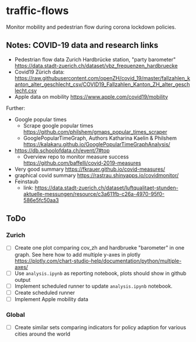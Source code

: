 # traffic-flows
Monitor mobility and pedestrian flow during corona lockdown policies. 


## Notes: COVID-19 data and research links
- Pedestrian flow data Zurich Hardbrücke station, "party barometer" https://data.stadt-zuerich.ch/dataset/vbz_frequenzen_hardbruecke
- Covid19 Zürich data: https://raw.githubusercontent.com/openZH/covid_19/master/fallzahlen_kanton_alter_geschlecht_csv/COVID19_Fallzahlen_Kanton_ZH_alter_geschlecht.csv
- Apple data on mobility https://www.apple.com/covid19/mobility


Further:
- Google popular times
  - Scrape google popular times https://github.com/philshem/gmaps_popular_times_scraper
  - GooglePopularTimeGraph, Authors Katharina Kaelin & Philshem https://kalakaru.github.io/GooglePopularTimeGraphAnalysis/
- https://db.schoolofdata.ch/event/7#top
  - Overview repo to monitor measure success https://github.com/baffelli/covid-2019-measures
- Very good summary https://fkrauer.github.io/covid-measures/
- graphical covid summary https://rastrau.shinyapps.io/covidmonitor/
- Feinstaub
  - link: https://data.stadt-zuerich.ch/dataset/luftqualitaet-stunden-aktuelle-messungen/resource/c3a611fb-c26a-4970-95f0-586e5fc50aa3


## ToDo

### Zurich
- [ ] Create one plot comparing cov_zh and hardbrueke "barometer" in one graph. See here how to add multiple y-axes in plotly https://plotly.com/chart-studio-help/documentation/python/multiple-axes/
- [ ] Use `analysis.ipynb` as reporting notebook, plots should show in github output
- [ ] Implement scheduled runner to update `analysis.ipynb` notebook.
- [ ] Create scheduled runner
- [ ] Implement Apple mobility data

### Global
- [ ] Create similar sets comparing indicators for policy adaption for various cities around the world
